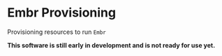 # Embr Provisioning

 Provisioning resources to run `Embr`

**This software is still early in development and is not ready for use yet.**
